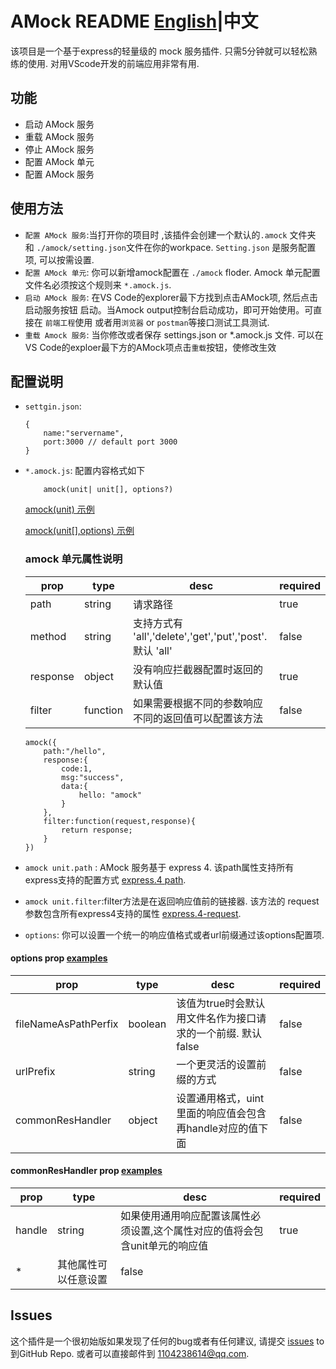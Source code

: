 # AMock README [English](README.md)|中文

该项目是一个基于express的轻量级的 mock 服务插件. 只需5分钟就可以轻松熟练的使用. 对用VScode开发的前端应用非常有用.
## 功能
* 启动 AMock 服务
* 重载 AMock 服务
* 停止 AMock 服务
* 配置 AMock 单元
* 配置 AMock 服务
  
## 使用方法
* `配置 AMock 服务`:当打开你的项目时 ,该插件会创建一个默认的`.amock` 文件夹 和 `./amock/setting.json`文件在你的workpace. `Setting.json` 是服务配置项, 可以按需设置.
* `配置 AMock 单元`: 你可以新增amock配置在 `./amock` floder. Amock 单元配置文件名必须按这个规则来 `*.amock.js`.
* `启动 AMock 服务`: 在VS Code的explorer最下方找到点击AMock项, 然后点击启动服务按钮 启动。当Amock output控制台启动成功，即可开始使用。可直接在 `前端工程`使用 或者用`浏览器` or `postman`等接口测试工具测试.
* `重载 Amock 服务`: 当你修改或者保存 settings.json or *.amock.js 文件. 可以在VS Code的exploer最下方的AMock项点击`重载`按钮，使修改生效

## 配置说明
* `settgin.json`: 
    ```
    {
        name:"servername",
        port:3000 // default port 3000
    }
    ```
* `*.amock.js`: 配置内容格式如下
    ```
        amock(unit| unit[], options?)
    ```
    [amock(unit) 示例](example/unit.amock.js)

    [amock(unit[],options) 示例](example/arr.amock.js)
    ### amock 单元属性说明
    prop | type | desc | required |  
    -|-|-|-
    path | string | 请求路径 | true |
    method|string|支持方式有 'all','delete','get','put','post'. 默认 'all'|false|
    response | object | 没有响应拦截器配置时返回的默认值 | true |
    filter | function | 如果需要根据不同的参数响应不同的返回值可以配置该方法 | false |

    ```
    amock({
        path:"/hello",
        response:{
            code:1,
            msg:"success",
            data:{
                hello: "amock"
            }
        },
        filter:function(request,response){
            return response;
        }
    })
    ```
* `amock unit.path` : AMock 服务基于 express 4. 该path属性支持所有express支持的配置方式  [express.4 path](http://www.expressjs.com.cn/4x/api.html#path-examples).    
* `amock unit.filter`:filter方法是在返回响应值前的链接器. 该方法的 request 参数包含所有express4支持的属性 [express.4-request](http://www.expressjs.com.cn/4x/api.html#req).

* `options`: 你可以设置一个统一的响应值格式或者url前缀通过该options配置项.
 #### options prop [examples](example/options.amock.js)
prop | type | desc | required |  
-|-|-|-
fileNameAsPathPerfix | boolean | 该值为true时会默认用文件名作为接口请求的一个前缀. 默认 false| false |
urlPrefix|string|一个更灵活的设置前缀的方式|false|
commonResHandler|object|设置通用格式，uint里面的响应值会包含再handle对应的值下面 |false|
 #### commonResHandler prop [examples](example/options.amock.js)
prop | type | desc | required |  
-|-|-|-
handle|string|如果使用通用响应配置该属性必须设置,这个属性对应的值将会包含unit单元的响应值|true|
*|其他属性可以任意设置|false

  
## Issues

这个插件是一个很初始版如果发现了任何的bug或者有任何建议, 请提交 [issues](https://github.com/formulahendry/vscode-mysql/issues) to 到GitHub Repo. 或者可以直接邮件到 1104238614@qq.com.